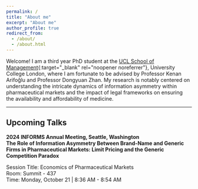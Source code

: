 ```yaml
---
permalink: /
title: "About me"
excerpt: "About me"
author_profile: true
redirect_from: 
  - /about/
  - /about.html
---
```


Welcome! I am a third year PhD student at the [UCL School of Management](https://www.mgmt.ucl.ac.uk){:target="_blank" rel="noopener noreferrer"}, University College London, where I am fortunate to be advised by Professor Kenan Arifoğlu and Professor Dongyuan Zhan. My research is notably centered on understanding the intricate dynamics of information asymmetry within pharmaceutical markets and the impact of legal frameworks on ensuring the availability and affordability of medicine.

***
## Upcoming Talks
<b>2024 INFORMS Annual Meeting, Seattle, Washington</b> \
<b>The Role of Information Asymmetry Between Brand-Name and Generic Firms in Pharmaceutical Markets: Limit Pricing and the Generic Competition Paradox</b> 

Session Title: Economics of Pharmaceutical Markets \
Room: Summit - 437 \
Time: Monday, October 21 | 8:36 AM - 8:54 AM 


